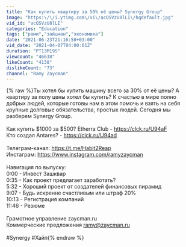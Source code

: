 ```yaml
---
title: "Как купить квартиру за 50% её цены? Synergy Group"
image: "https:\/\/i.ytimg.com\/vi\/acQSVzU8lLI\/hqdefault.jpg"
vid_id: "acQSVzU8lLI"
categories: "Education"
tags: ["рами","зайцман","экономика"]
date: "2021-06-23T21:16:50+03:00"
vid_date: "2021-04-07T04:00:01Z"
duration: "PT13M19S"
viewcount: "46638"
likeCount: "4138"
dislikeCount: "73"
channel: "Ramy Zaycman"
---
```

{% raw %}Ты хотел бы купить машину всего за 30% от её цены? А квартиру за полу цены хотел бы купить? К счастью в мире полно добрых людей, которые готовы нам в этом помочь и взять на себя крупные долговые обязательства, простых людей. Сегодня мы разберем Synergy Group.<br /><br />Как купить $1000 за $500? Etherra Club - <a rel="nofollow" target="blank" href="https://clck.ru/U94aF">https://clck.ru/U94aF</a> <br />Кто создал Antares​? - <a rel="nofollow" target="blank" href="https://clck.ru/U94ad">https://clck.ru/U94ad</a> <br /><br />Телеграм-канал: <a rel="nofollow" target="blank" href="https://t.me/Habit2Reap">https://t.me/Habit2Reap</a><br />Инстаграм: <a rel="nofollow" target="blank" href="https://www.instagram.com/ramyzaycman">https://www.instagram.com/ramyzaycman</a><br /><br />Навигация по выпуску:<br />0:00 - Инвест Зашквар<br />0:35 - Как проект предлагает заработать?<br />5:32 - Хороший проект от создателей финансовых пирамид<br />9:07 - Будь искренне счастливым или штраф 20%<br />10:13 - Регистрация компаний<br />11:46 - Резюме<br /><br />Грамотное управление zaycman.ru<br />Коммерческие предложения ramy@zaycman.ru<br /><br />#Synergy #Хайп{% endraw %}
